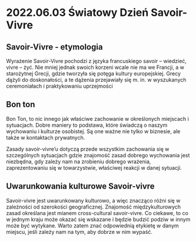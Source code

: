# 2022.06.03 Światowy Dzień Savoir-Vivre

## Savoir-Vivre - etymologia

Wyrażenie Savoir-Vivre pochodzi z języka francuskiego savoir – wiedzieć, vivre – żyć. Nie mniej jednak swoich korzeni wcale nie ma we Francji, a w starożytnej Grecji, gdzie tworzyła się potęga kultury europejskiej. Grecy dążyli do doskonałości, a te dążenia przejawiały się m. in. w wyszukanych ceremoniałach i praktykowaniu uprzejmości

## Bon ton

Bon Ton, to nic innego jak właściwe zachowanie w określonych miejscach i sytuacjach. Dobre maniery to podstawa, które świadczą o naszym wychowaniu i kulturze osobistej. Są one ważne nie tylko w biznesie, ale także w kontaktach prywatnych.

Zasady savoir-vivre’u dotyczą przede wszystkim zachowania się w szczególnych sytuacjach gdzie znajomość zasad dobrego wychowania jest niezbędna, gdy zależy nam na zrobieniu dobrego wrażenia, zaprezentowaniu się w towarzystwie, właściwej reakcji w danej sytuacji.

## Uwarunkowania kulturowe Savoir-vivre

Savoir-vivre jest uwarunkowany kulturowo, a więc znacząco różni się w zależności od szerokości geograficznej. Znajomość międzykulturowych zasad określana jest mianem cross-cultural savoir-vivre. Co ciekawe, to co w jednym kraju może okazać się wskazane i będzie budzić podziw w innym może być wytykane. Warto zatem znać odpowiednią etykietę w danym miejscu, jeśli zależy nam na tym, aby dobrze w nim wypaść.
